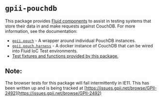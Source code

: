 # `gpii-pouchdb`

This package provides [Fluid components](http://docs.fluidproject.org/infusion/development/UnderstandingInfusionComponents.html)
to assist in testing systems that store their data in and make requests against CouchDB. For more information, see the
documentation:

* [`gpii.pouch`](./docs/pouchdb.md) - A wrapper around individual PouchDB instances.
* [`gpii.pouch.harness`](./docs/harness.md) - A docker instance of CouchDB that can be wired into Fluid IoC Test environments.
* [Test fixtures and functions provided by this package.](./docs/tests.md)

## Note:

The browser tests for this package will fail intermittently in IE11. This has been written up and is being tracked at
[https://issues.gpii.net/browse/GPII-2492](https://issues.gpii.net/browse/GPII-2492)
